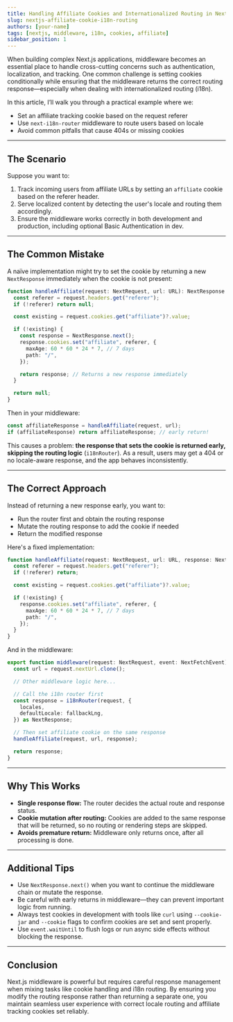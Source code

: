 ```yaml
---
title: Handling Affiliate Cookies and Internationalized Routing in Next.js Middleware
slug: nextjs-affiliate-cookie-i18n-routing
authors: [your-name]
tags: [nextjs, middleware, i18n, cookies, affiliate]
sidebar_position: 1
---
```


When building complex Next.js applications, middleware becomes an essential place to handle cross-cutting concerns such as authentication, localization, and tracking. One common challenge is setting cookies conditionally while ensuring that the middleware returns the correct routing response—especially when dealing with internationalized routing (i18n).

In this article, I’ll walk you through a practical example where we:

- Set an affiliate tracking cookie based on the request referer
- Use `next-i18n-router` middleware to route users based on locale
- Avoid common pitfalls that cause 404s or missing cookies
<!-- truncate -->
---

## The Scenario

Suppose you want to:

1. Track incoming users from affiliate URLs by setting an `affiliate` cookie based on the referer header.
2. Serve localized content by detecting the user's locale and routing them accordingly.
3. Ensure the middleware works correctly in both development and production, including optional Basic Authentication in dev.

---

## The Common Mistake

A naïve implementation might try to set the cookie by returning a new `NextResponse` immediately when the cookie is not present:

```ts
function handleAffiliate(request: NextRequest, url: URL): NextResponse | null {
  const referer = request.headers.get("referer");
  if (!referer) return null;

  const existing = request.cookies.get("affiliate")?.value;

  if (!existing) {
    const response = NextResponse.next();
    response.cookies.set("affiliate", referer, {
      maxAge: 60 * 60 * 24 * 7, // 7 days
      path: "/",
    });

    return response; // Returns a new response immediately
  }

  return null;
}
````

Then in your middleware:

```ts
const affiliateResponse = handleAffiliate(request, url);
if (affiliateResponse) return affiliateResponse; // early return!
```

This causes a problem: **the response that sets the cookie is returned early, skipping the routing logic** (`i18nRouter`). As a result, users may get a 404 or no locale-aware response, and the app behaves inconsistently.

---

## The Correct Approach

Instead of returning a new response early, you want to:

* Run the router first and obtain the routing response
* Mutate the routing response to add the cookie if needed
* Return the modified response

Here's a fixed implementation:

```ts
function handleAffiliate(request: NextRequest, url: URL, response: NextResponse): void {
  const referer = request.headers.get("referer");
  if (!referer) return;

  const existing = request.cookies.get("affiliate")?.value;

  if (!existing) {
    response.cookies.set("affiliate", referer, {
      maxAge: 60 * 60 * 24 * 7, // 7 days
      path: "/",
    });
  }
}
```

And in the middleware:

```ts
export function middleware(request: NextRequest, event: NextFetchEvent) {
  const url = request.nextUrl.clone();

  // Other middleware logic here...

  // Call the i18n router first
  const response = i18nRouter(request, {
    locales,
    defaultLocale: fallbackLng,
  }) as NextResponse;

  // Then set affiliate cookie on the same response
  handleAffiliate(request, url, response);

  return response;
}
```

---

## Why This Works

* **Single response flow:** The router decides the actual route and response status.
* **Cookie mutation after routing:** Cookies are added to the same response that will be returned, so no routing or rendering steps are skipped.
* **Avoids premature return:** Middleware only returns once, after all processing is done.

---

## Additional Tips

* Use `NextResponse.next()` when you want to continue the middleware chain or mutate the response.
* Be careful with early returns in middleware—they can prevent important logic from running.
* Always test cookies in development with tools like `curl` using `--cookie-jar` and `--cookie` flags to confirm cookies are set and sent properly.
* Use `event.waitUntil` to flush logs or run async side effects without blocking the response.

---

## Conclusion

Next.js middleware is powerful but requires careful response management when mixing tasks like cookie handling and i18n routing. By ensuring you modify the routing response rather than returning a separate one, you maintain seamless user experience with correct locale routing and affiliate tracking cookies set reliably.

 

 
